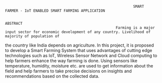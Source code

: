                                                                SMART FARMER - IoT ENABLED SMART FARMING APPLICATION

                                                                                  ABSTRACT 
                                                       Farming is a major input sector for economic development of any country. Livelihood of majority of population of 
the country like India depends on agriculture. In this project, it is proposed to develop a Smart Farming System that uses advantages of cutting edge technologies such 
as IoT, Wireless Sensor Network and Cloud computing to help farmers enhance the way farming is done. Using sensors like temperature, humidity, moisture etc. are used to 
get information about the field and help farmers to take precise decisions on insights and recommendations based on the collected data.
